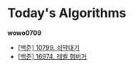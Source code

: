 # Today's Algorithms

**wowo0709**

* [[백준] 10799. 쇠막대기](https://www.acmicpc.net/problem/10799)
* [[백준] 16974. 레벨 햄버거](https://www.acmicpc.net/problem/16974)
